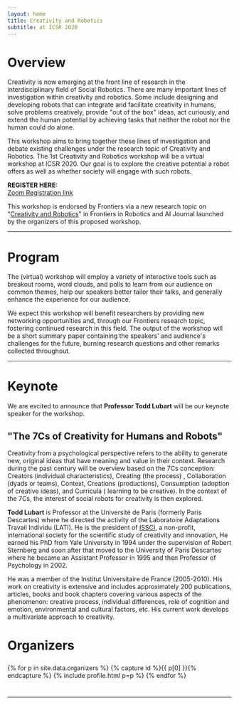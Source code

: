 ```yaml
---
layout: home
title: Creativity and Robotics
subtitle: at ICSR 2020
---
```


# Overview
Creativity is now emerging at the front line of research in the
interdisciplinary field of Social Robotics. There are many
important lines of investigation within creativity and robotics.
Some include designing and developing robots that can integrate and
facilitate creativity in humans, solve problems creatively, provide
"out of the box" ideas, act curiously, and extend the human
potential by achieving tasks that neither the robot nor the human
could do alone. 

This workshop aims to bring together these lines of investigation
and debate existing challenges under the research topic of
Creativity and Robotics. The 1st Creativity and Robotics workshop
will be a virtual workshop at ICSR 2020. Our goal is to explore the
creative potential a robot offers as well as
whether society will engage with such robots.

**REGISTER HERE:** <br>
[Zoom Registration link](https://washington.zoom.us/meeting/register/tJElceivrTkvEtWdUoijVL8hrN5mOgS7guyn)


This workshop is endorsed by Frontiers via a new research topic on
"[Creativity and
Robotics](https://www.frontiersin.org/research-topics/14181/creativity-and-robotics}{``Creativity)" in Frontiers in Robotics and AI Journal launched by
the organizers of this proposed workshop.

<hr> 


# Program 

The (virtual) workshop will employ a variety of interactive tools such as
breakout rooms, word clouds, and polls to learn from our audience
on common themes, help our speakers better tailor their talks, and
generally enhance the experience for our audience.

We expect this workshop will benefit researchers by providing new networking
opportunities and, through our Frontiers research topic, fostering continued
research in this field.  The output of the workshop will be a short summary
paper containing the speakers' and audience's challenges for the future,
burning research questions and other remarks collected throughout.

<hr>

# Keynote 

We are excited to announce that **Professor Todd Lubart** will be our keynote
speaker for the workshop.

## "The 7Cs of Creativity for Humans and Robots" 

Creativity from a psychological perspective refers to the ability to generate
new, original ideas that have meaning and value in their context.  Research
during the past century will be overview based on the 7Cs conception:  Creators
(individual characteristics), Creating (the process) , Collaboration (dyads or
teams), Context, Creations (productions), Consumption (adoption of creative
ideas), and Curricula ( learning to be creative).  In the context of the 7Cs,
the interest of social robots for creativity is then explored. 

**Todd Lubart** is Professor at the Université de Paris  (formerly Paris Descartes)
where he directed the activity of the Laboratoire Adaptations Travail Individu
(LATI). He is the president of [ISSCI](https://issci.online/), a non-profit,
international society for the scientific study of creativity and innovation,
He earned his PhD from Yale University in 1994 under the supervision of Robert
Sternberg and soon after that moved to the University of Paris Descartes where
he became an Assistant Professor in 1995 and then Professor of Psychology in 2002. 

He was a member of the Institut Universitaire de France (2005-2010). His work
on creativity is extensive and includes approximately 200 publications,
articles, books and book chapters covering various aspects of the phenomenon:
creative process, individual differences, role of cognition and emotion,
environmental and cultural factors, etc. His current work develops a
multivariate approach to creativity.

<!--
{% for p in site.data.speakers %}
{% capture id %}{{ p[0] }}{% endcapture %} {% include profile.html p=p %}
{% endfor %}
-->

# Organizers

<div class="container" style=
"margin-top: 25px;margin-bottom: 40px;">
  <div class="row">
    {% for p in site.data.organizers %} {% capture id %}{{ p[0]
    }}{% endcapture %} {% include profile.html p=p %} {% endfor %}
  </div>
</div>

<hr>

